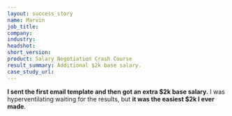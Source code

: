 ```yaml
---
layout: success_story
name: Marvin
job_title: 
company: 
industry: 
headshot: 
short_version: 
product: Salary Negotiation Crash Course
result_summary: Additional $2k base salary.
case_study_url: 
---
```


**I sent the first email template and then got an extra $2k base salary.** I was hyperventilating waiting for the results, but **it was the easiest $2k I ever made**.